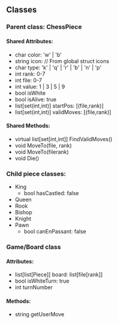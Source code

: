 ## Classes

### Parent class: ChessPiece

#### Shared Attributes:

- char color: 'w' | 'b'
- string icon: // From global struct icons
- char type: 'k' | 'q' | 'r' | 'b' | 'n' | 'p'
- int rank: 0-7
- int file: 0-7
- int value: 1 | 3 | 5 | 9
- bool isWhite
- bool isAlive: true
- list[set(int,int)] startPos: [(file,rank)]
- list[set(int,int)] validMoves: [(file,rank)]

#### Shared Methods:

- virtual list[set[int,int]] FindValidMoves()
- void MoveTo(file, rank)
- void MoveTo(filerank)
- void Die()

### Child piece classes:

- King
  - bool hasCastled: false
- Queen
- Rook
- Bishop
- Knight
- Pawn
  - bool canEnPassant: false

### Game/Board class

#### Attributes:

- list[list[Piece]] board: list[file[rank]]
- bool isWhiteTurn: true
- int turnNumber

#### Methods:

- string getUserMove
